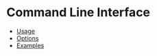 # Command Line Interface

- [Usage](./cli/usage.md)
- [Options](./cli/options.md)
- [Examples](./cli/examples.md)